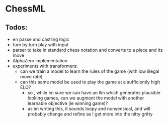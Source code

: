 # ChessML


## Todos:
- en passe and castling logic
- turn by turn play with input
- parser to take in standard chess notation and converts to a piece and its move
- AlphaZero implementation
- experiments with transformers:
  - can we train a model to learn the rules of the game (with low illegal move rate)
  - can this same model be used to play the game at a sufficiently high ELO?
	- so , while Im sure we can have an llm which generates plausible looking games, can we augment the model with another learnable objective (ie winning game)?
	- as im writing this, it sounds loopy and nonsensical, and will probably change and refine as I get more into the nitty gritty
